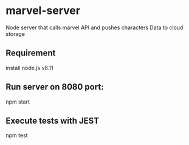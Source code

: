 # marvel-server
Node server that calls marvel API and pushes characters Data to cloud storage

## Requirement
install node.js v8.11

## Run server on 8080 port:
npm start

## Execute tests with JEST
npm test
